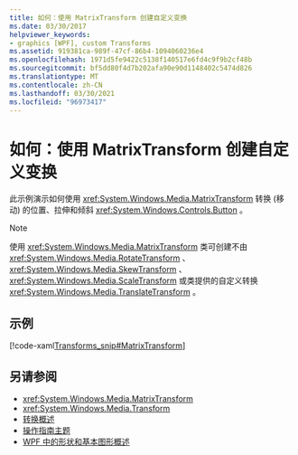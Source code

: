```yaml
---
title: 如何：使用 MatrixTransform 创建自定义变换
ms.date: 03/30/2017
helpviewer_keywords:
- graphics [WPF], custom Transforms
ms.assetid: 919381ca-989f-47cf-86b4-1094060236e4
ms.openlocfilehash: 1971d5fe9422c5138f140517e6fd4c9f9b2cf48b
ms.sourcegitcommit: bf5dd80f4d7b202afa90e90d1148402c5474d826
ms.translationtype: MT
ms.contentlocale: zh-CN
ms.lasthandoff: 03/30/2021
ms.locfileid: "96973417"
---
```

# <a name="how-to-use-a-matrixtransform-to-create-custom-transforms"></a>如何：使用 MatrixTransform 创建自定义变换
此示例演示如何使用 <xref:System.Windows.Media.MatrixTransform> 转换 (移动) 的位置、拉伸和倾斜 <xref:System.Windows.Controls.Button> 。  
  
> [!NOTE]
> 使用 <xref:System.Windows.Media.MatrixTransform> 类可创建不由 <xref:System.Windows.Media.RotateTransform> 、 <xref:System.Windows.Media.SkewTransform> 、 <xref:System.Windows.Media.ScaleTransform> 或类提供的自定义转换 <xref:System.Windows.Media.TranslateTransform> 。  
  
## <a name="example"></a>示例  
 [!code-xaml[Transforms_snip#MatrixTransform](~/samples/snippets/csharp/VS_Snippets_Wpf/Transforms_snip/CS/MatrixTransformExample.xaml#matrixtransform)]  
  
## <a name="see-also"></a>另请参阅

- <xref:System.Windows.Media.MatrixTransform>
- <xref:System.Windows.Media.Transform>
- [转换概述](transforms-overview.md)
- [操作指南主题](transformations-how-to-topics.md)
- [WPF 中的形状和基本图形概述](shapes-and-basic-drawing-in-wpf-overview.md)
